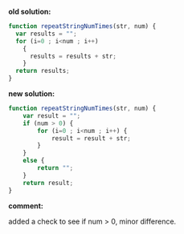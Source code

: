 **old solution:**
```javascript
function repeatStringNumTimes(str, num) {
  var results = "";
  for (i=0 ; i<num ; i++)
    {
      results = results + str;
    }
  return results;
}
```

**new solution:**
```javascript
function repeatStringNumTimes(str, num) {
    var result = "";
    if (num > 0) {
        for (i=0 ; i<num ; i++) {
            result = result + str;
        } 
    }
    else {
        return "";
    }
    return result;
}
```
**comment:**

added a check to see if num > 0, minor difference.

